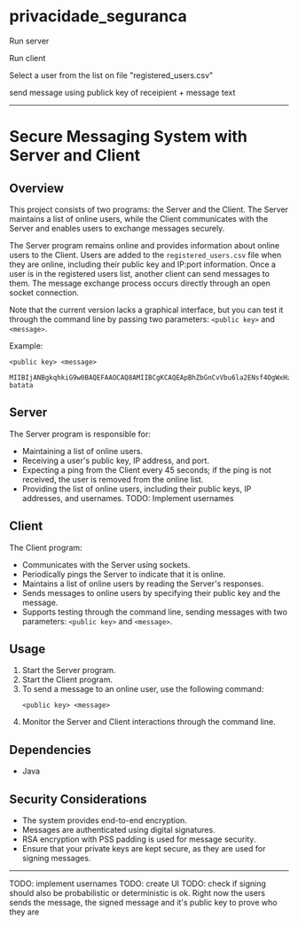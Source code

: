 # privacidade_seguranca

Run server

Run client

Select a user from the list on file "registered_users.csv"

send message using publick key of receipient + message text

---

# Secure Messaging System with Server and Client

## Overview

This project consists of two programs: the Server and the Client. The Server maintains a list of online users, while the Client communicates with the Server and enables users to exchange messages securely.

The Server program remains online and provides information about online users to the Client. Users are added to the `registered_users.csv` file when they are online, including their public key and IP:port information. Once a user is in the registered users list, another client can send messages to them. The message exchange process occurs directly through an open socket connection.

Note that the current version lacks a graphical interface, but you can test it through the command line by passing two parameters: `<public key>` and `<message>`.

Example:

```
<public key> <message>
```

```
MIIBIjANBgkqhkiG9w0BAQEFAAOCAQ8AMIIBCgKCAQEApBhZbGnCvVbu6la2ENsf4OgWxHz+0aI59anZwqoMh7jx+KzDmk8OHSEpxq/ojGr7ECPmUvihUqfgYI/ZinRAFiU9FpMGF/c8s1jRJ92XlS6IDsw3PCKi0Pph0Plh0aEbPw7vDtYV79PEwfZ36O072a4iyDKdkIky3zUY0xgZdxYPzYPHvyv+JMZZ8A2jS8B46NPxuxIp6BfPskmvAHTdokp0ZPyeqXurEyBtOHTz8zgcKh9t3ZrRSaELmmlZDwfyAW2O9YJjyAoMpxk51GkaXdjrleh1VqXCKvUAatKQZk7rw/j8tSQWuddSQgCfRHEuqp0YD4P0SzLRy/dE+QOnrQIDAQAB batata
```

## Server

The Server program is responsible for:

- Maintaining a list of online users.
- Receiving a user's public key, IP address, and port.
- Expecting a ping from the Client every 45 seconds; if the ping is not received, the user is removed from the online list.
- Providing the list of online users, including their public keys, IP addresses, and usernames.
TODO: Implement usernames

## Client

The Client program:

- Communicates with the Server using sockets.
- Periodically pings the Server to indicate that it is online.
- Maintains a list of online users by reading the Server's responses.
- Sends messages to online users by specifying their public key and the message.
- Supports testing through the command line, sending messages with two parameters: `<public key>` and `<message>`.

## Usage

1. Start the Server program.
2. Start the Client program.
3. To send a message to an online user, use the following command:
   ```
   <public key> <message>
   ```
4. Monitor the Server and Client interactions through the command line.

## Dependencies

- Java

## Security Considerations

- The system provides end-to-end encryption.
- Messages are authenticated using digital signatures.
- RSA encryption with PSS padding is used for message security.
- Ensure that your private keys are kept secure, as they are used for signing messages.

---

TODO: implement usernames
TODO: create UI
TODO: check if signing should also be probabilistic or deterministic is ok. Right now the users sends the message, the signed message and it's public key to prove who they are
